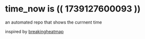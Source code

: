 # time_now is (( 1739127600093 ))

an automated repo that shows the currnent time

inspired by [breakingheatmap](https://github.com/breakingheatmap/breakingheatmap)